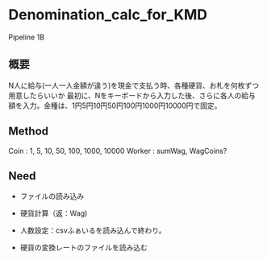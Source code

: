 # Denomination_calc_for_KMD
Pipeline 1B

## 概要
N人に給与(一人一人金額が違う)を現金で支払う時、各種硬貨、お札を何枚ずつ用意したらいいか
最初に、Nをキーボードから入力した後、さらに各人の給与額を入力。金種は、1円5円10円50円100円1000円10000円で固定。

## Method
Coin : 1, 5, 10, 50, 100, 1000, 10000
Worker : sumWag, WagCoins?

## Need
- ファイルの読み込み
- 硬貨計算（返：Wag)
- 人数設定：csvふぁいるを読み込んで終わり。

- 硬貨の変換レートのファイルを読み込む
